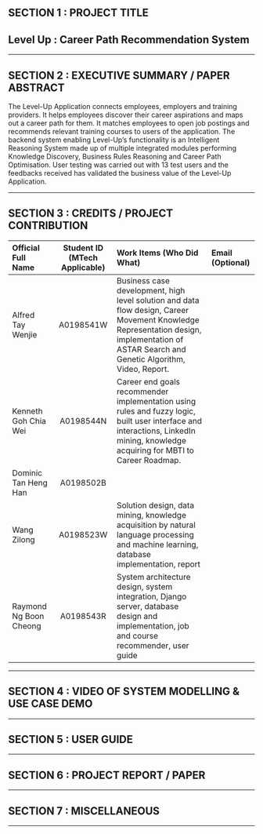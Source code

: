 ## SECTION 1 : PROJECT TITLE
## Level Up : Career Path Recommendation System

---
## SECTION 2 : EXECUTIVE SUMMARY / PAPER ABSTRACT
The Level-Up Application connects employees, employers and training providers. It helps employees discover their career aspirations and maps out a career path for them. It matches employees to open job postings and recommends relevant training courses to users of the application. The backend system enabling Level-Up’s functionality is an Intelligent Reasoning System made up of multiple integrated modules performing Knowledge Discovery, Business Rules Reasoning and Career Path Optimisation. User testing was carried out with 13 test users and the feedbacks received has validated the business value of the Level-Up Application. 

---
## SECTION 3 : CREDITS / PROJECT CONTRIBUTION

| Official Full Name  | Student ID (MTech Applicable)  | Work Items (Who Did What) | Email (Optional) |
| :------------ |:---------------:| :-----| :-----|
| Alfred Tay Wenjie | A0198541W | Business case development, high level solution and data flow design, Career Movement Knowledge Representation design, implementation of ASTAR Search and Genetic Algorithm, Video, Report. | |
| Kenneth Goh Chia Wei | A0198544N | Career end goals recommender implementation using rules and fuzzy logic, built user interface and interactions, LinkedIn mining, knowledge acquiring for MBTI to Career Roadmap. | |
| Dominic Tan Heng Han | A0198502B | | |
| Wang Zilong | A0198523W | Solution design, data mining, knowledge acquisition by natural language processing and machine learning, database implementation, report | |
| Raymond Ng Boon Cheong | A0198543R | System architecture design, system integration, Django server, database design and implementation, job and course recommender, user guide | |

---
## SECTION 4 : VIDEO OF SYSTEM MODELLING & USE CASE DEMO

---
## SECTION 5 : USER GUIDE

---
## SECTION 6 : PROJECT REPORT / PAPER

---
## SECTION 7 : MISCELLANEOUS

---

